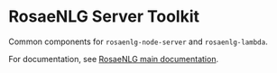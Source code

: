 <!--
Copyright 2019 Ludan Stoecklé
SPDX-License-Identifier: CC-BY-4.0
-->
# RosaeNLG Server Toolkit

Common components for `rosaenlg-node-server` and `rosaenlg-lambda`.

For documentation, see [RosaeNLG main documentation](https://rosaenlg.org).
